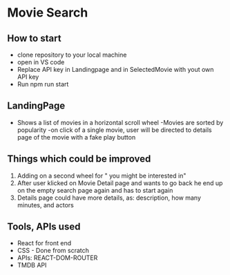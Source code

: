 # Movie Search

## How to start

- clone repository to your local machine
- open in VS code
- Replace API key in Landingpage and in SelectedMovie with yout own API key
- Run npm run start
  <br/>

## LandingPage

- Shows a list of movies in a horizontal scroll wheel
  -Movies are sorted by popularity
  -on click of a single movie, user will be directed to details page of the movie with a fake play button
  <br/>

## Things which could be improved

1. Adding on a second wheel for " you might be interested in"
2. After user klicked on Movie Detail page and wants to go back he end up on the empty search page again and has to start again
3. Details page could have more details, as: description, how many minutes, and actors
   <br/>

## Tools, APIs used

- React for front end
- CSS - Done from scratch
- APIs: REACT-DOM-ROUTER
- TMDB API
